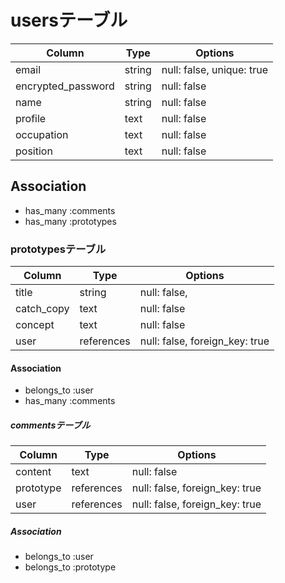 # usersテーブル
| Column              | Type   | Options                    |
| --------------------| -------| -------------------------- |
| email               | string | null: false, unique: true  |
| encrypted_password  | string | null: false                |
| name                | string | null: false                |
| profile             | text   | null: false                |
| occupation          | text   | null: false                |
| position            | text   | null: false                |

## Association
- has_many :comments
- has_many :prototypes


### prototypesテーブル
| Column              | Type       | Options                        |
| --------------------| ---------- | ------------------------------ |
| title               | string     | null: false,                   |
| catch_copy          | text       | null: false                    |
| concept             | text       | null: false                    |
| user                | references | null: false, foreign_key: true |

#### Association
- belongs_to :user
- has_many :comments


##### commentsテーブル
| Column              | Type       | Options                        |
| --------------------| ---------- | ------------------------------ |
| content             | text       | null: false                    |
| prototype           | references | null: false, foreign_key: true |
| user                | references | null: false, foreign_key: true |

##### Association
- belongs_to :user
- belongs_to :prototype